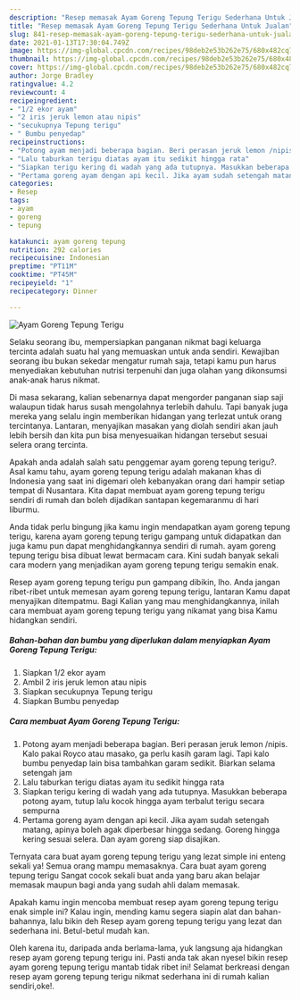 ```yaml
---
description: "Resep memasak Ayam Goreng Tepung Terigu Sederhana Untuk Jualan"
title: "Resep memasak Ayam Goreng Tepung Terigu Sederhana Untuk Jualan"
slug: 841-resep-memasak-ayam-goreng-tepung-terigu-sederhana-untuk-jualan
date: 2021-01-13T17:30:04.749Z
image: https://img-global.cpcdn.com/recipes/98deb2e53b262e75/680x482cq70/ayam-goreng-tepung-terigu-foto-resep-utama.jpg
thumbnail: https://img-global.cpcdn.com/recipes/98deb2e53b262e75/680x482cq70/ayam-goreng-tepung-terigu-foto-resep-utama.jpg
cover: https://img-global.cpcdn.com/recipes/98deb2e53b262e75/680x482cq70/ayam-goreng-tepung-terigu-foto-resep-utama.jpg
author: Jorge Bradley
ratingvalue: 4.2
reviewcount: 4
recipeingredient:
- "1/2 ekor ayam"
- "2 iris jeruk lemon atau nipis"
- "secukupnya Tepung terigu"
- " Bumbu penyedap"
recipeinstructions:
- "Potong ayam menjadi beberapa bagian. Beri perasan jeruk lemon /nipis. Kalo pakai Royco atau masako, ga perlu kasih garam lagi. Tapi kalo bumbu penyedap lain bisa tambahkan garam sedikit. Biarkan selama setengah jam"
- "Lalu taburkan terigu diatas ayam itu sedikit hingga rata"
- "Siapkan terigu kering di wadah yang ada tutupnya. Masukkan beberapa potong ayam, tutup lalu kocok hingga ayam terbalut terigu secara sempurna"
- "Pertama goreng ayam dengan api kecil. Jika ayam sudah setengah matang, apinya boleh agak diperbesar hingga sedang. Goreng hingga kering sesuai selera. Dan ayam goreng siap disajikan."
categories:
- Resep
tags:
- ayam
- goreng
- tepung

katakunci: ayam goreng tepung 
nutrition: 292 calories
recipecuisine: Indonesian
preptime: "PT11M"
cooktime: "PT45M"
recipeyield: "1"
recipecategory: Dinner

---
```



![Ayam Goreng Tepung Terigu](https://img-global.cpcdn.com/recipes/98deb2e53b262e75/680x482cq70/ayam-goreng-tepung-terigu-foto-resep-utama.jpg)

Selaku seorang ibu, mempersiapkan panganan nikmat bagi keluarga tercinta adalah suatu hal yang memuaskan untuk anda sendiri. Kewajiban seorang ibu bukan sekedar mengatur rumah saja, tetapi kamu pun harus menyediakan kebutuhan nutrisi terpenuhi dan juga olahan yang dikonsumsi anak-anak harus nikmat.

Di masa  sekarang, kalian sebenarnya dapat mengorder panganan siap saji walaupun tidak harus susah mengolahnya terlebih dahulu. Tapi banyak juga mereka yang selalu ingin memberikan hidangan yang terlezat untuk orang tercintanya. Lantaran, menyajikan masakan yang diolah sendiri akan jauh lebih bersih dan kita pun bisa menyesuaikan hidangan tersebut sesuai selera orang tercinta. 



Apakah anda adalah salah satu penggemar ayam goreng tepung terigu?. Asal kamu tahu, ayam goreng tepung terigu adalah makanan khas di Indonesia yang saat ini digemari oleh kebanyakan orang dari hampir setiap tempat di Nusantara. Kita dapat membuat ayam goreng tepung terigu sendiri di rumah dan boleh dijadikan santapan kegemaranmu di hari liburmu.

Anda tidak perlu bingung jika kamu ingin mendapatkan ayam goreng tepung terigu, karena ayam goreng tepung terigu gampang untuk didapatkan dan juga kamu pun dapat menghidangkannya sendiri di rumah. ayam goreng tepung terigu bisa dibuat lewat bermacam cara. Kini sudah banyak sekali cara modern yang menjadikan ayam goreng tepung terigu semakin enak.

Resep ayam goreng tepung terigu pun gampang dibikin, lho. Anda jangan ribet-ribet untuk memesan ayam goreng tepung terigu, lantaran Kamu dapat menyajikan ditempatmu. Bagi Kalian yang mau menghidangkannya, inilah cara membuat ayam goreng tepung terigu yang nikamat yang bisa Kamu hidangkan sendiri.

<!--inarticleads1-->

##### Bahan-bahan dan bumbu yang diperlukan dalam menyiapkan Ayam Goreng Tepung Terigu:

1. Siapkan 1/2 ekor ayam
1. Ambil 2 iris jeruk lemon atau nipis
1. Siapkan secukupnya Tepung terigu
1. Siapkan  Bumbu penyedap




<!--inarticleads2-->

##### Cara membuat Ayam Goreng Tepung Terigu:

1. Potong ayam menjadi beberapa bagian. Beri perasan jeruk lemon /nipis. Kalo pakai Royco atau masako, ga perlu kasih garam lagi. Tapi kalo bumbu penyedap lain bisa tambahkan garam sedikit. Biarkan selama setengah jam
1. Lalu taburkan terigu diatas ayam itu sedikit hingga rata
1. Siapkan terigu kering di wadah yang ada tutupnya. Masukkan beberapa potong ayam, tutup lalu kocok hingga ayam terbalut terigu secara sempurna
1. Pertama goreng ayam dengan api kecil. Jika ayam sudah setengah matang, apinya boleh agak diperbesar hingga sedang. Goreng hingga kering sesuai selera. Dan ayam goreng siap disajikan.




Ternyata cara buat ayam goreng tepung terigu yang lezat simple ini enteng sekali ya! Semua orang mampu memasaknya. Cara buat ayam goreng tepung terigu Sangat cocok sekali buat anda yang baru akan belajar memasak maupun bagi anda yang sudah ahli dalam memasak.

Apakah kamu ingin mencoba membuat resep ayam goreng tepung terigu enak simple ini? Kalau ingin, mending kamu segera siapin alat dan bahan-bahannya, lalu bikin deh Resep ayam goreng tepung terigu yang lezat dan sederhana ini. Betul-betul mudah kan. 

Oleh karena itu, daripada anda berlama-lama, yuk langsung aja hidangkan resep ayam goreng tepung terigu ini. Pasti anda tak akan nyesel bikin resep ayam goreng tepung terigu mantab tidak ribet ini! Selamat berkreasi dengan resep ayam goreng tepung terigu nikmat sederhana ini di rumah kalian sendiri,oke!.

